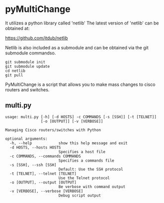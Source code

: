 pyMultiChange
=============

It utilizes a python library called 'netlib' The latest version of 'netlib' can be obtained at:

https://github.com/jtdub/netlib

Netlib is also included as a submodule and can be obtained via the git
submodule commandso.

    git submodule init
    git submodule update
    cd netlib
    git pull

PyMultiChange is a script that allows you to make mass changes to cisco routers and switches.

## multi.py

```
usage: multi.py [-h] [-d HOSTS] -c COMMANDS [-s [SSH]] [-t [TELNET]]
                [-o [OUTPUT]] [-v [VERBOSE]]

Managing Cisco routers/switches with Python

optional arguments:
  -h, --help            show this help message and exit
  -d HOSTS, --hosts HOSTS
                        Specifies a host file
  -c COMMANDS, --commands COMMANDS
                        Specifies a commands file
  -s [SSH], --ssh [SSH]
                        Default: Use the SSH protocol
  -t [TELNET], --telnet [TELNET]
                        Use the Telnet protocol
  -o [OUTPUT], --output [OUTPUT]
                        Be verbose with command output
  -v [VERBOSE], --verbose [VERBOSE]
                        Debug script output
```
